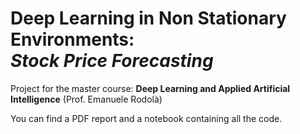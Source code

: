 # Deep Learning in Non Stationary Environments:  <br/> *Stock Price Forecasting*

Project for the master course: **Deep Learning and Applied Artificial Intelligence** (Prof. Emanuele Rodolà)

You can find a PDF report and a notebook containing all the code.
